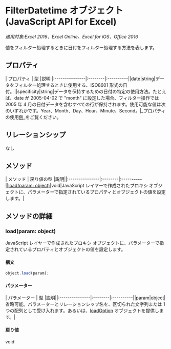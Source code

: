 # FilterDatetime オブジェクト (JavaScript API for Excel)

_適用対象:Excel 2016、Excel Online、Excel for iOS、Office 2016_

値をフィルター処理するときに日付をフィルター処理する方法を表します。

## プロパティ

| プロパティ	  | 型	|説明
|:---------------|:--------|:----------||date|string|データをフィルター処理するときに使用する、ISO8601 形式の日付。||specificity|string|データを保持するための日付の特定の使用方法。たとえば、date が 2005-04-02 で "month" に設定した場合、フィルター操作では 2005 年 4 月の日付データを含むすべての行が保持されます。使用可能な値は次のいずれかです。Year、Month、Day、Hour、Minute、Second。|_プロパティの使用[例](#property-access-examples)_をご覧ください。

## リレーションシップ
なし


## メソッド

| メソッド		  | 戻り値の型	|説明||:---------------|:--------|:----------||[load(param: object)](#loadparam-object)|void|JavaScript レイヤーで作成されたプロキシ オブジェクトに、パラメーターで指定されているプロパティとオブジェクトの値を設定します。|

## メソッドの詳細


### load(param: object)
JavaScript レイヤーで作成されたプロキシ オブジェクトに、パラメーターで指定されているプロパティとオブジェクトの値を設定します。

#### 構文
```js
object.load(param);
```

#### パラメーター
| パラメーター	  | 型	|説明||:---------------|:--------|:----------||param|object|省略可能。パラメーターとリレーションシップ名を、区切られた文字列または 1 つの配列として受け入れます。あるいは、[loadOption](loadoption.md) オブジェクトを提供します。|

#### 戻り値
void


